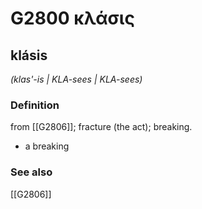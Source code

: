 # G2800 κλάσις

## klásis

_(klas'-is | KLA-sees | KLA-sees)_

### Definition

from [[G2806]]; fracture (the act); breaking.

- a breaking

### See also

[[G2806]]

